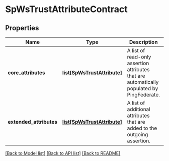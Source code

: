 # SpWsTrustAttributeContract

## Properties
Name | Type | Description | Notes
------------ | ------------- | ------------- | -------------
**core_attributes** | [**list[SpWsTrustAttribute]**](SpWsTrustAttribute.md) | A list of read-only assertion attributes that are automatically populated by PingFederate. | [optional] 
**extended_attributes** | [**list[SpWsTrustAttribute]**](SpWsTrustAttribute.md) | A list of additional attributes that are added to the outgoing assertion. | [optional] 

[[Back to Model list]](../README.md#documentation-for-models) [[Back to API list]](../README.md#documentation-for-api-endpoints) [[Back to README]](../README.md)


